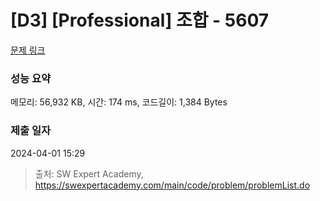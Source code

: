 # [D3] [Professional] 조합 - 5607 

[문제 링크](https://swexpertacademy.com/main/code/problem/problemDetail.do?contestProbId=AWXGKdbqczEDFAUo) 

### 성능 요약

메모리: 56,932 KB, 시간: 174 ms, 코드길이: 1,384 Bytes

### 제출 일자

2024-04-01 15:29



> 출처: SW Expert Academy, https://swexpertacademy.com/main/code/problem/problemList.do